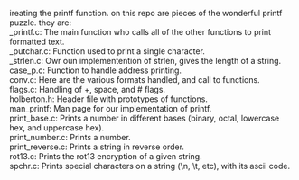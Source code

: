 ireating the printf function.
 on this repo are pieces of the wonderful printf puzzle. they are:\
_printf.c: The main function who calls all of the other functions to print formatted text.\
_putchar.c: Function used to print a single character.\
_strlen.c: Owr oun implementention of strlen, gives the length of a string.\
case_p.c: Function to handle address printing.\
conv.c: Here are the various formats handled, and call to functions.\
flags.c: Handling of +, space, and # flags.\
holberton.h: Header file with prototypes of functions.\
man_printf: Man page for our implementation of printf.\
print_base.c: Prints a number in different bases (binary, octal, lowercase hex, and uppercase hex).\
print_number.c: Prints a number.\
print_reverse.c: Prints a string in reverse order.\
rot13.c: Prints the rot13 encryption of a given string.\
spchr.c: Prints special characters on a string (\n, \t, etc), with its ascii code.

